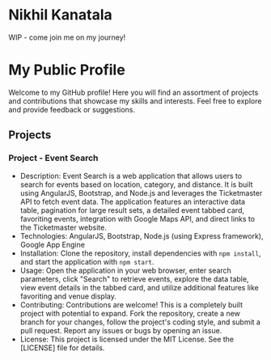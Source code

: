 # Nikhil Kanatala
WIP - come join me on my journey!

# My Public Profile

Welcome to my GitHub profile! Here you will find an assortment of projects and contributions that showcase my skills and interests. Feel free to explore and provide feedback or suggestions.

## Projects

### Project - Event Search

- Description: Event Search is a web application that allows users to search for events based on location, category, and distance. It is built using AngularJS, Bootstrap, and Node.js and leverages the Ticketmaster API to fetch event data. The application features an interactive data table, pagination for large result sets, a detailed event tabbed card, favoriting events, integration with Google Maps API, and direct links to the Ticketmaster website.
- Technologies: AngularJS, Bootstrap, Node.js (using Express framework), Google App Engine
- Installation: Clone the repository, install dependencies with `npm install`, and start the application with `npm start`.
- Usage: Open the application in your web browser, enter search parameters, click "Search" to retrieve events, explore the data table, view event details in the tabbed card, and utilize additional features like favoriting and venue display.
- Contributing: Contributions are welcome! This is a completely built project with potential to expand. Fork the repository, create a new branch for your changes, follow the project's coding style, and submit a pull request. Report any issues or bugs by opening an issue.
- License: This project is licensed under the MIT License. See the [LICENSE] file for details.
